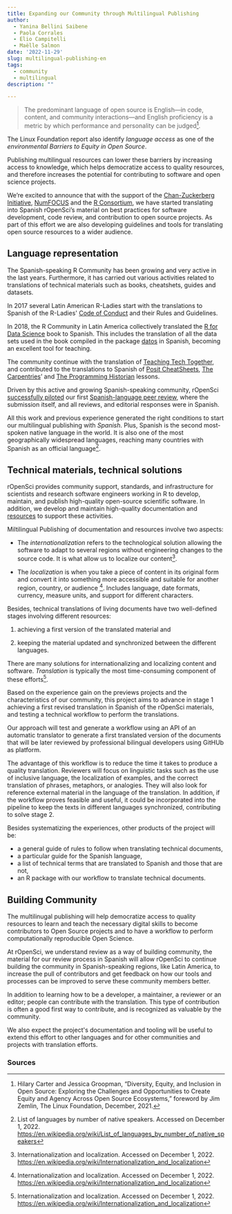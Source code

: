 ```yaml
---
title: Expanding our Community through Multilingual Publishing 
author:
  - Yanina Bellini Saibene
  - Paola Corrales
  - Elio Campitelli
  - Maëlle Salmon
date: '2022-11-29'
slug: multilingual-publishing-en
tags:
  - community
  - multilingual
description: ""

---
```


> The predominant language of open source is English—in code, content, and community interactions—and English proficiency is a metric by which performance and personality can be judged[^1]. 

The Linux Foundation report also identify _language access_ as one of the _environmental Barriers to Equity in Open Source_.

Publishing multilingual resources can lower these barriers by increasing access to knowledge, which helps democratize access to quality resources, and therefore increases the potential for contributing to software and open science projects.

We’re excited to announce that with the support of the [Chan-Zuckerberg Initiative](/blog/2021/12/20/inclusive-leadership-program/),
[NumFOCUS](https://numfocus.org/) and the [R Consortium](https://www.r-consortium.org/), 
we have started translating into Spanish rOpenSci’s material on best practices for software development, code review, and contribution to open source projects.
As part of this effort we are also developing guidelines and tools for translating open source resources to a wider audience.


## Language representation

The Spanish-speaking R Community has been growing and very active in the last years. Furthermore, it has carried out various activities related to translations of technical materials such as books, cheatshets, guides and datasets. 

In 2017 several Latin American R-Ladies start with the translations to Spanish of the R-Ladies' [Code of Conduct](https://github.com/rladies/starter-kit/wiki/Code-of-Conduct#spanish) and their Rules and Guidelines. 

In 2018, the R Community in Latin America collectively translated the [R for Data Science](https://es.r4ds.hadley.nz/) book to Spanish.
This includes the translation of all the data sets used in the book compiled in the package [datos](https://github.com/cienciadedatos/datos) in Spanish, 
becoming an excellent tool for teaching.

The community continue with the translation of [Teaching Tech Together](http://teachtogether.tech/es/index.html), 
and contributed to the translations to Spanish of [Posit CheatSheets](https://posit.co/resources/cheatsheets/?type=translations/#translation-12),
[The Carpentries](https://software-carpentry.org/lessons/)’ 
and [The Programming Historian](https://programminghistorian.org/es/) lessons. 

Driven by this active and growing Spanish-speaking community, rOpenSci [successfully piloted](https://ropensci.org/blog/2021/07/27/censo2017/) our first [Spanish-language peer review](https://ropensci.org/commcalls/2019-06-28/), 
where the submission itself, and all reviews, and editorial responses were in Spanish.

All this work and previous experience generated the right conditions to start our multilingual publishing with _Spanish_. 
Plus, Spanish is the second most-spoken native language in the world. It is also one of the most geographically widespread languages, reaching many countries with Spanish as an official language[^2].

## Technical materials, technical solutions

rOpenSci provides community support, standards, and infrastructure for scientists 
and research software engineers working in R to develop, maintain, and publish high-quality open-source scientific software.
In addition, we develop and maintain high-quality documentation and [resources](/resources/) to support these activities.  

Miltilingual Publishing of documentation and resources involve two aspects:  

* The _internationalization_ refers to the technological solution allowing the software to adapt to several regions without engineering changes to the source code. It is what allow us to localize our content[^3].

* The _localization_ is when you take a piece of content in its original form and convert it into something more accessible and suitable for another region, country, or audience [^3]. Includes language, date formats, currency, measure units, and support for different characters.

Besides, technical translations of living documents have two well-defined stages involving different resources: 

  1. achieving a first version of the translated material and

  2. keeping the material updated and synchronized between the different languages.

There are many solutions for internationalizing and localizing content and software. _Translation_ is typically the most time-consuming component of these efforts[^3]. 

Based on the experience gain on the previews projects and the characteristics of our community, this project aims to advance in stage 1 achieving a first revised translation in Spanish of the rOpenSci materials, and testing a technical workflow to perform the translations.

Our approach will test and generate a workflow using an API of an automatic translator to generate a first translated version of the documents that will be later reviewed by professional bilingual developers using GitHUb as platform.


The advantage of this workflow is to reduce the time it takes to produce a quality translation.
Reviewers will focus on linguistic tasks such as the use of inclusive language, the localization of examples, and the correct translation of phrases, metaphors, or analogies.
They will also look for reference external material in the language of the translation. In addition, if the workflow proves feasible and useful, it could be incorporated into the pipeline to keep the texts in different languages synchronized, contributing to solve stage 2.

Besides systematizing the experiences, other products of the project will be: 

* a general guide of rules to follow when translating technical documents, 
* a particular guide for the Spanish language, 
* a list of technical terms that are translated to Spanish and those that are not, 
* an R package with our workflow to translate technical documents. 

## Building Community

The multilinugal publishing will help democratize access to quality resources to learn and teach the necessary digital skills to become contributors to Open Source projects and to have a workflow to perform computationally reproducible Open Science.

At rOpenSci, we understand review as a way of building community, the material for our review process in Spanish will allow rOpenSci to continue building the community in Spanish-speaking regions, like Latin America, to increase the pull of contributors and get feedback on how our tools and processes can be improved to serve these community members better.  

In addition to learning how to be a developer, a maintainer, a reviewer or an editor; people can contribute with the translation. This type of contribution is often a good first way to contribute, and is recognized as valuable by the community. 

We also expect the project's documentation and tooling will be useful to extend this effort to other languages and for other communities and projects with translation efforts.

### Sources

[^1]: Hilary Carter and Jessica Groopman, “Diversity, Equity, and Inclusion in Open Source: Exploring the Challenges and Opportunities to Create Equity and Agency Across Open Source Ecosystems,” foreword by Jim Zemlin, The Linux Foundation, December, 2021.
[^2]: List of languages by number of native speakers. Accessed on December 1, 2022. https://en.wikipedia.org/wiki/List_of_languages_by_number_of_native_speakers
[^3]: Internationalization and localization. Accessed on December 1, 2022. https://en.wikipedia.org/wiki/Internationalization_and_localization 